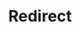 ﻿---
layout: src/layouts/Redirect.astro
title: Redirect
redirect: /docs/infrastructure/deployment-targets/tentacle/octopus-tentacle-container
pubDate:  2023-01-01
navSearch: false
navSitemap: false
navMenu: false
---

